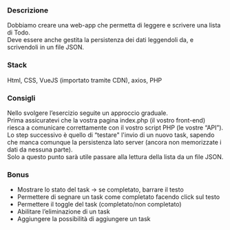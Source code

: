 ### Descrizione<br>
Dobbiamo creare una web-app che permetta di leggere e scrivere una lista di Todo.<br>
Deve essere anche gestita la persistenza dei dati leggendoli da, e scrivendoli in un file JSON.<br>
### Stack<br>
Html, CSS, VueJS (importato tramite CDN), axios, PHP<br>
### Consigli<br>
Nello svolgere l’esercizio seguite un approccio graduale.<br>
Prima assicuratevi che la vostra pagina index.php (il vostro front-end) riesca a comunicare correttamente con il vostro script PHP (le vostre “API”).<br>
Lo step successivo è quello di “testare" l'invio di un nuovo task, sapendo che manca comunque la persistenza lato server (ancora non memorizzate i dati da nessuna parte).<br>
Solo a questo punto sarà utile passare alla lettura della lista da un file JSON.<br>
### Bonus<br>
- Mostrare lo stato del task → se completato, barrare il testo<br>
- Permettere di segnare un task come completato facendo click sul testo<br>
- Permettere il toggle del task (completato/non completato)<br>
- Abilitare l’eliminazione di un task<br>
- Aggiungere la possibilità di aggiungere un task<br>